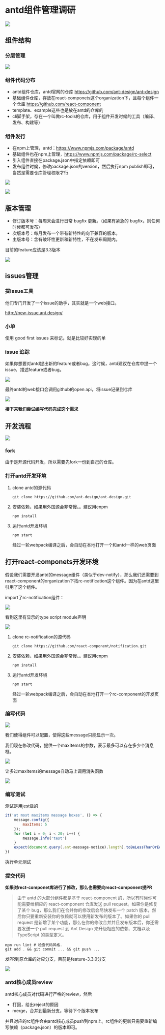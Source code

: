 # antd组件管理调研

![](01-ant-design-logo.png)

## 组件结构

### 分层管理

![](01-components-layers.png)

### 组件代码分布

- antd组件仓库，antd官网的仓库 https://github.com/ant-design/ant-design
- 基础组件仓库，存放在react-componets这个organization下，且每个组件一个仓库 https://github.com/react-component
- template、example这些也是放在antd的仓库的
- cli脚手架，存在一个叫做rc-tools的仓库，用于组件开发时候的工具（编译、发布、构建等）

### 组件发行

- 在npm上管理，antd：https://www.npmjs.com/package/antd
- 基础组件也在npm上管理，https://www.npmjs.com/package/rc-select
- 引入组件直接在package.json中指定依赖即可
- 发布组件时候，修改package.json的version，然后执行npm publish即可，当然是需要仓库管理权限才行

![](02-npm-distribut1.png)

![](03-npm-distribute2.png)


## 版本管理

- 修订版本号：每周末会进行日常 bugfix 更新。（如果有紧急的 bugfix，则任何时候都可发布）
- 次版本号：每月发布一个带有新特性的向下兼容的版本。
- 主版本号：含有破坏性更新和新特性，不在发布周期内。

目前的feature应该是3.3版本

![](04-version-management.png)

## issues管理

### 提issue工具

他们专门开发了一个issue的助手，其实就是一个web接口。

http://new-issue.ant.design/

### 小单

使用 good first issues 来标记，就是比较好实现的单

### issue 追踪

如果你想要对antd提出新的feature或者bug，这时候，antd建议在仓库中提一个issue，描述feature或者bug。

![](05-issue-track-tool.png)

最终antd的web接口会调用github的open api，将issue记录到仓库

![](06-github-issue.png)

**接下来我们尝试编写代码完成这个需求**

## 开发流程

![](07-development-process.png)

### fork

由于是开源代码开发，所以需要先fork一份到自己的仓库。

### 打开antd开发环境

1. clone antd的源代码

	```
	git clone https://github.com/ant-design/ant-design.git
	```

2. 安装依赖，如果用外国源会非常慢。。建议用cnpm
	```
	npm install
	```

3. 运行antd开发环境
	```
	npm start
	```
	经过一轮webpack编译之后，会自动在本地打开一个和antd一样的web页面

## 打开react-componets开发环境

假设我们需要开发antd的message组件（类似于dev-notify），那么我们还需要到react-component的organization下找rc-notification这个组件。因为在antd这里引用了这个组件。

import了rc-notification组件：

![](08-rc-notification1.png)

看到这里有显示的type script module声明

![](09-rc-notification2.png)


1. clone rc-notification的源代码

	```
	git clone https://github.com/react-component/notification.git
	```

2. 安装依赖，如果用外国源会非常慢。。建议用cnpm
	```
	npm install
	```

3. 运行antd开发环境
	```
	npm start
	```
	经过一轮webpack编译之后，会自动在本地打开一个rc-component的开发页面

### 编写代码

![](10-write-code1.png)

我们使得组件可以配置，使得这些message只能显示一次。

我们现在修改代码，提供一个maxItems的参数，表示最多可以存在多少个消息框。

![](11-write-code2.png)

让多过maxItems的message自动马上调用消失函数

![](12-write-code3.png)

### 编写测试

测试是用jest做的

```js
it('at most maxitems message boxes', () => {
	message.config({
		maxItems: 5
	});
	for (let i = 0; i < 20; i++) {
		message.info('test')
	}
	expect(document.query(.ant-message-notice).length).toBeLessThanOrEqual(5)
})
```

执行单元测试

### 提交代码

**如果对rect-componet库进行了修改，那么也需要向react-component提PR**

> 由于 antd 的大部分组件都是基于 react-component 的，所以有时候你可能需要给相应的 react-component 仓库发送 pull request。如果你是修复了某个 bug，那么我们在合并你的修改后会尽快发布一个 patch 版本，然后你只要重新安装你的依赖就可以使用新发布的版本了。如果你的 pull request 是新增了某个功能，那么在你的修改合并并且发布版本后，你还需要发送一个 pull request 到 Ant Design 来升级相应的依赖、文档以及 TypeScript 的类型定义。

```shell
npm run lint # 检查代码风格.
git add . && git commit ... && git push ...
```

发PR到原仓库的对应分支，目前是feature-3.3.0分支

![](13-pull-request.png)


### antd核心成员review

antd核心成员对代码进行严格的review，然后

- 打回，给出reject的原因
- merge，合并到最新分支，等待下个版本发布

并且对应的rc组件会由antd核心成员push到npm上。rc组件的更新只需要重新编写依赖（package.json）的版本即可。